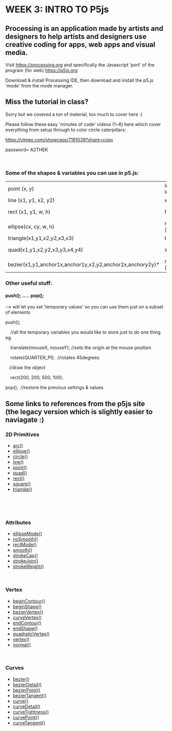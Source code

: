 # WEEK 3: INTRO TO P5js
<h2 class="group-name">Processing is an application made by artists and designers to help artists and designers use creative coding for apps, web apps and visual media.</h2>
<p>Visit <a href="https://processing.org" target="_blank" rel="noopener">https://processing.org</a> and specifically the Javascript 'port' of the program (for web) <a href="https://p5js.org" target="_blank" rel="noopener">https://p5js.org</a>&nbsp;</p>
<p>Download &amp; install Processing IDE, then download and install the p5.js 'mode' from the mode manager.</p>
<h2>Miss the tutorial in class?</h2>
<p>Sorry but we covered a ton of material, too much to cover here :(</p>
<p>Please follow these easy 'minutes of code' videos (1~6) here which cover everything from setup through to color circle caterpillars:</p>
<p><a href="https://vimeo.com/showcase/7191039?share=copy" target="_blank" rel="noopener">https://vimeo.com/showcase/7191039?share=copy</a></p>
<p>password= A2THEK</p>
<p>&nbsp;</p>
<h3>Some of the shapes &amp; variables you can use in p5.js:</h3>
<table>
    <tbody>
        <tr>
            <td>point (x, y)</td>
            <td>int / float / long</td>
            <td>mouseX</td>
            <td>background(r, g, b, a)</td>
        </tr>
        <tr>
            <td>line (x1, y1, x2, y2)</td>
            <td>width</td>
            <td>mouseY</td>
            <td>fill(r,g,b,a)</td>
        </tr>
        <tr>
            <td>rect (x1, y1, w, h)</td>
            <td>height</td>
            <td>pmouseX</td>
            <td>stroke (r,g,b,a) --&gt;color!</td>
        </tr>
        <tr>
            <td>ellipse(cx, cy, w, h)</td>
            <td>random (min, max)</td>
            <td>pmouseY</td>
            <td>noStroke()</td>
        </tr>
        <tr>
            <td>triangle(x1,y1,x2,y2,x3,x3)</td>
            <td>translate(x,y)</td>
            <td>keyPressed()</td>
            <td>noFill()</td>
        </tr>
        <tr>
            <td>quad(x1,y1,x2,y2,x3,y3,x4,y4)</td>
            <td>scale ()</td>
            <td>mousePressed()</td>
            <td>strokeWeight(1) --&gt;thickness</td>
        </tr>
        <tr>
            <td>bezier(x1,y1,anchor1x,anchor1y,x2,y2,anchor2x,anchory2y)*</td>
            <td>rotate (radians(&deg;))</td>
            <td>millis()</td>
            <td>color c = img.get (x,y)</td>
        </tr>
    </tbody>
</table>
<h3 class="group-name">Other useful stuff:</h3>
<h4>push(); ..... pop();</h4>
<p>--&gt; will let you set 'temporary values' so you can use them just on a subset of elements&nbsp;</p>
<p>push();</p>
<p>&nbsp; &nbsp; //all the temporary variables you would like to store just to do one thing eg.</p>
<p>&nbsp; &nbsp; translate(mouseX, mouseY); //sets the origin at the mouse position</p>
<p>&nbsp; &nbsp; rotate(QUARTER_PI);&nbsp; //rotates 45degrees</p>
<p>&nbsp; &nbsp;//draw the object</p>
<p>&nbsp; &nbsp; rect(200, 200, 500, 100);</p>
<p>pop();&nbsp; //restore the previous settings &amp; values</p>
<h2 class="group-name">Some links to references from the p5js site <br />(the legacy version which is slightly easier to naviagate :)</h2>
<div id="emble-customise-e788605e" class="customise emble-columns-container" data-context-menu="customise delete" data-customise="new-columns-arrangement new-columns-border new-columns-padding columns-stretch-children" data-emble-name="Columns" data-emble-version="2.0">
    <div class="emble-columns-child emble-prevent-delete">
        <h3 id="Shape2DPrimitives" class="subgroup-name subgroup-2D Primitives">2D Primitives</h3>
        <ul aria-labelledby="Shape 2D Primitives">
            <li><a class="code" href="https://archive.p5js.org/reference/#/p5/arc">arc()</a></li>
            <li><a class="code" href="https://archive.p5js.org/reference/#/p5/ellipse">ellipse()</a></li>
            <li><a class="code" href="https://archive.p5js.org/reference/#/p5/circle">circle()</a></li>
            <li><a class="code" href="https://archive.p5js.org/reference/#/p5/line">line()</a></li>
            <li><a class="code" href="https://archive.p5js.org/reference/#/p5/point">point()</a></li>
            <li><a class="code" href="https://archive.p5js.org/reference/#/p5/quad">quad()</a></li>
            <li><a class="code" href="https://archive.p5js.org/reference/#/p5/rect">rect()</a></li>
            <li><a class="code" href="https://archive.p5js.org/reference/#/p5/square">square()</a></li>
            <li><a class="code" href="https://archive.p5js.org/reference/#/p5/triangle">triangle()</a></li>
        </ul>
        <p>&nbsp;</p>
        <p>&nbsp;</p>
    </div>
    <div class="emble-columns-child emble-prevent-delete">
        <h3 id="ShapeAttributes" class="subgroup-name subgroup-Attributes">Attributes</h3>
        <ul aria-labelledby="Shape Attributes">
            <li><a class="code" href="https://archive.p5js.org/reference/#/p5/ellipseMode">ellipseMode()</a></li>
            <li><a class="code" href="https://archive.p5js.org/reference/#/p5/noSmooth">noSmooth()</a></li>
            <li><a class="code" href="https://archive.p5js.org/reference/#/p5/rectMode">rectMode()</a></li>
            <li><a class="code" href="https://archive.p5js.org/reference/#/p5/smooth">smooth()</a></li>
            <li><a class="code" href="https://archive.p5js.org/reference/#/p5/strokeCap">strokeCap()</a></li>
            <li><a class="code" href="https://archive.p5js.org/reference/#/p5/strokeJoin">strokeJoin()</a></li>
            <li><a class="code" href="https://archive.p5js.org/reference/#/p5/strokeWeight">strokeWeight()</a></li>
        </ul>
        <p>&nbsp;</p>
        <h3 id="ShapeVertex" class="subgroup-name subgroup-Vertex">Vertex</h3>
        <ul aria-labelledby="Shape Vertex">
            <li><a class="code" href="https://archive.p5js.org/reference/#/p5/beginContour">beginContour()</a></li>
            <li><a class="code" href="https://archive.p5js.org/reference/#/p5/beginShape">beginShape()</a></li>
            <li><a class="code" href="https://archive.p5js.org/reference/#/p5/bezierVertex">bezierVertex()</a></li>
            <li><a class="code" href="https://archive.p5js.org/reference/#/p5/curveVertex">curveVertex()</a></li>
            <li><a class="code" href="https://archive.p5js.org/reference/#/p5/endContour">endContour()</a></li>
            <li><a class="code" href="https://archive.p5js.org/reference/#/p5/endShape">endShape()</a></li>
            <li><a class="code" href="https://archive.p5js.org/reference/#/p5/quadraticVertex">quadraticVertex()</a></li>
            <li><a class="code" href="https://archive.p5js.org/reference/#/p5/vertex">vertex()</a></li>
            <li><a class="code" href="https://archive.p5js.org/reference/#/p5/normal">normal()</a></li>
        </ul>
        <p>&nbsp;</p>
    </div>
    <div class="emble-columns-child emble-prevent-delete">
        <h3 id="ShapeCurves" class="subgroup-name subgroup-Curves">Curves</h3>
        <ul aria-labelledby="Shape Curves">
            <li><a class="code" href="https://archive.p5js.org/reference/#/p5/bezier">bezier()</a></li>
            <li><a class="code" href="https://archive.p5js.org/reference/#/p5/bezierDetail">bezierDetail()</a></li>
            <li><a class="code" href="https://archive.p5js.org/reference/#/p5/bezierPoint">bezierPoint()</a></li>
            <li><a class="code" href="https://archive.p5js.org/reference/#/p5/bezierTangent">bezierTangent()</a></li>
            <li><a class="code" href="https://archive.p5js.org/reference/#/p5/curve">curve()</a></li>
            <li><a class="code" href="https://archive.p5js.org/reference/#/p5/curveDetail">curveDetail()</a></li>
            <li><a class="code" href="https://archive.p5js.org/reference/#/p5/curveTightness">curveTightness()</a></li>
            <li><a class="code" href="https://archive.p5js.org/reference/#/p5/curvePoint">curvePoint()</a></li>
            <li><a class="code" href="https://archive.p5js.org/reference/#/p5/curveTangent">curveTangent()</a></li>
        </ul>
        <p>&nbsp;</p>
    </div>
</div>
<p class="narrow-p">&nbsp;</p>
<div class="reference-subgroups clearfix main-ref-page">
    <div class="reference-subgroup">
        <p>&nbsp;</p>
    </div>
</div>
